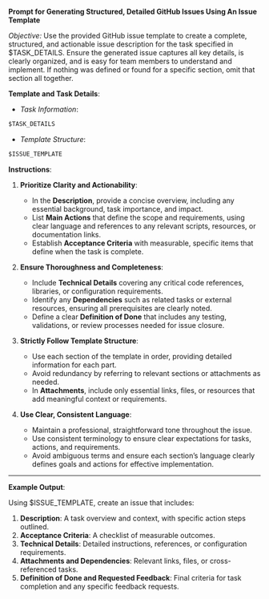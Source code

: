 **Prompt for Generating Structured, Detailed GitHub Issues Using An Issue Template**

*Objective:* Use the provided GitHub issue template to create a complete, structured, and actionable issue description for the task specified in $TASK_DETAILS. Ensure the generated issue captures all key details, is clearly organized, and is easy for team members to understand and implement. If nothing was defined or found for a specific section, omit that section all together.

**Template and Task Details**:

- *Task Information*:

```markdown
$TASK_DETAILS
```

- *Template Structure*:

```markdown
$ISSUE_TEMPLATE
```

**Instructions**:

1. **Prioritize Clarity and Actionability**:
   - In the **Description**, provide a concise overview, including any essential background, task importance, and impact.
   - List **Main Actions** that define the scope and requirements, using clear language and references to any relevant scripts, resources, or documentation links.
   - Establish **Acceptance Criteria** with measurable, specific items that define when the task is complete.

2. **Ensure Thoroughness and Completeness**:
   - Include **Technical Details** covering any critical code references, libraries, or configuration requirements.
   - Identify any **Dependencies** such as related tasks or external resources, ensuring all prerequisites are clearly noted.
   - Define a clear **Definition of Done** that includes any testing, validations, or review processes needed for issue closure.

3. **Strictly Follow Template Structure**:
   - Use each section of the template in order, providing detailed information for each part.
   - Avoid redundancy by referring to relevant sections or attachments as needed.
   - In **Attachments**, include only essential links, files, or resources that add meaningful context or requirements.

4. **Use Clear, Consistent Language**:
   - Maintain a professional, straightforward tone throughout the issue.
   - Use consistent terminology to ensure clear expectations for tasks, actions, and requirements.
   - Avoid ambiguous terms and ensure each section’s language clearly defines goals and actions for effective implementation.

---

**Example Output**:

Using $ISSUE_TEMPLATE, create an issue that includes:

1. **Description**: A task overview and context, with specific action steps outlined.
2. **Acceptance Criteria**: A checklist of measurable outcomes.
3. **Technical Details**: Detailed instructions, references, or configuration requirements.
4. **Attachments and Dependencies**: Relevant links, files, or cross-referenced tasks.
5. **Definition of Done and Requested Feedback**: Final criteria for task completion and any specific feedback requests.

